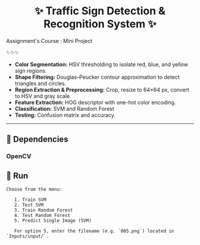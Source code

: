<h1 align="center">✨ Traffic Sign Detection & Recognition System ✨</h1>

Assignment's Course : Mini Project

✨✨✨

- **Color Segmentation:** HSV thresholding to isolate red, blue, and yellow sign regions.  
- **Shape Filtering:** Douglas–Peucker contour approximation to detect triangles and circles.  
- **Region Extraction & Preprocessing:** Crop, resize to 64×64 px, convert to HSV and gray scale.  
- **Feature Extraction:** HOG descriptor with one-hot color encoding.  
- **Classification:** SVM and Random Forest
- **Testing:** Confusion matrix and accuracy.

---

## 🧪 Dependencies

### OpenCV

## 🔧 Run
``` 
Choose from the menu:

   1. Train SVM
   2. Test SVM
   3. Train Random Forest
   4. Test Random Forest
   5. Predict Single Image (SVM)

   For option 5, enter the filename (e.g. `005.png`) located in `Inputs/input/`.
```

